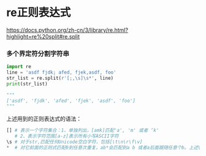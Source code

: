 # re正则表达式

https://docs.python.org/zh-cn/3/library/re.html?highlight=re%20split#re.split
### 多个界定符分割字符串
```python
import re
line = 'asdf fjdk; afed, fjek,asdf, foo'
str_list = re.split(r'[;,\s]\s*', line)
print(str_list)

"""
['asdf', 'fjdk', 'afed', 'fjek', 'asdf', 'foo']
"""
```

上述用到的正则表达式的语法：
```python
[] # 表示一个字符集合：1、单独列出，[amk]匹配'a', 'm' 或者 ‘k'
   # 2、表示字符范围[a-z]表示所有小写ASCII字符
\s # 对于str,匹配任何Unicode空白字符，包括[\t\n\r\f\v]
*  # 对它前面的正则式匹配0到任意次重复。ab*会匹配到a b 或者a后面跟随任意个b。上述\s*表示可以跟任意个空白字符。
```